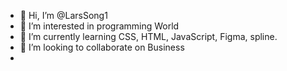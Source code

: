 - 👋 Hi, I’m @LarsSong1
- 👀 I’m interested in programming World
- 🌱 I’m currently learning CSS, HTML, JavaScript, Figma, spline.
- 💞️ I’m looking to collaborate on Business
- 

<!---
LarsSong1/LarsSong1 is a ✨ special ✨ repository because its `README.md` (this file) appears on your GitHub profile.
You can click the Preview link to take a look at your changes.
--->

